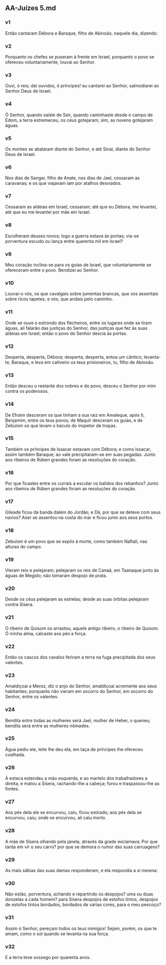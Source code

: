 ## AA-Juízes 5.md
### v1
 Então cantaram Débora e Baraque, filho de Abinoão, naquele dia, dizendo:
### v2
 Porquanto os chefes se puseram à frente em Israel, porquanto o povo se ofereceu voluntariamente, louvai ao Senhor.
### v3
 Ouvi, ó reis; dai ouvidos, ó príncipes! eu cantarei ao Senhor, salmodiarei ao Senhor Deus de Israel.
### v4
 Ó Senhor, quando saíste de Seir, quando caminhaste desde o campo de Edom, a terra estremeceu, os céus gotejaram, sim, as nuvens gotejaram águas.
### v5
 Os montes se abalaram diante do Senhor, e até Sinai, diante do Senhor Deus de Israel.
### v6
 Nos dias de Sangar, filho de Anate, nos dias de Jael, cessaram as caravanas; e os que viajavam iam por atalhos desviados.
### v7
 Cessaram as aldeias em Israel, cessaram; até que eu Débora, me levantei, até que eu me levantei por mãe em Israel.
### v8
 Escolheram deuses novos; logo a guerra estava às portas; via-se porventura escudo ou lança entre quarenta mil em Israel?
### v9
 Meu coração inclina-se para os guias de Israel, que voluntariamente se ofereceram entre o povo. Bendizei ao Senhor.
### v10
 Louvai-o vós, os que cavalgais sobre jumentas brancas, que vos assentais sobre ricos tapetes; e vós, que andais pelo caminho.
### v11
 Onde se ouve o estrondo dos flecheiros, entre os lugares onde se tiram águas, ali falarão das justiças do Senhor, das justiças que fez às suas aldeias em Israel; então o povo do Senhor descia às portas.
### v12
 Desperta, desperta, Débora; desperta, desperta, entoa um cântico; levanta-te, Baraque, e leva em cativeiro os teus prisioneiros, tu, filho de Abinoão.
### v13
 Então desceu o restante dos nobres e do povo; desceu o Senhor por mim contra os poderosos.
### v14
 De Efraim desceram os que tinham a sua raiz em Amaleque, após ti, Benjamim, entre os teus povos; de Maquir desceram os guias, e de Zebulom os que levam o báculo do inspetor de tropas.
### v15
 Também os príncipes de Issacar estavam com Débora; e como Issacar, assim também Baraque; ao vale precipitaram-se em suas pegadas. Junto aos ribeiros de Rúben grandes foram as resoluções do coração.
### v16
 Por que ficastes entre os currais a escutar os balidos dos rebanhos? Junto aos ribeiros de Rúben grandes foram as resoluções do coração.
### v17
 Gileade ficou da banda dalém do Jordão; e Dã, por que se deteve com seus navios? Aser se assentou na costa do mar e ficou junto aos seus portos.
### v18
 Zebulom é um povo que se expôs à morte, como também Naftali, nas alturas do campo.
### v19
 Vieram reis e pelejaram; pelejaram os reis de Canaã, em Taanaque junto às águas de Megido; não tomaram despojo de prata.
### v20
 Desde os céus pelejaram as estrelas; desde as suas órbitas pelejaram contra Sísera.
### v21
 O ribeiro de Quisom os arrastou, aquele antigo ribeiro, o ribeiro de Quisom. Ó minha alma, calcaste aos pés a força.
### v22
 Então os cascos dos cavalos feriram a terra na fuga precipitada dos seus valentes.
### v23
 Amaldiçoai a Meroz, diz o anjo do Senhor, amaldiçoai acremente aos seus habitantes; porquanto não vieram em socorro do Senhor, em socorro do Senhor, entre os valentes.
### v24
 Bendita entre todas as mulheres será Jael, mulher de Heber, o queneu; bendita será entre as mulheres nômades.
### v25
 Água pediu ele, leite lhe deu ela; em taça de príncipes lhe ofereceu coalhada.
### v26
 À estaca estendeu a mão esquerda, e ao martelo dos trabalhadores a direita, e matou a Sísera, rachando-lhe a cabeça; furou e traspassou-lhe as fontes.
### v27
 Aos pés dela ele se encurvou, caiu, ficou estirado; aos pés dela se encurvou, caiu; onde se encurvou, ali caiu morto.
### v28
 A mãe de Sísera olhando pela janela, através da grade exclamava: Por que tarda em vir o seu carro? por que se demora o rumor das suas carruagens?
### v29
 As mais sábias das suas damas responderam, e ela respondia a si mesma:
### v30
 Não estão, porventura, achando e repartindo os despojos? uma ou duas donzelas a cada homem? para Sísera despojos de estofos tintos, despojos de estofos tintos bordados, bordados de várias cores, para o meu pescoço?
### v31
 Assim ó Senhor, pereçam todos os teus inimigos! Sejam, porém, os que te amam, como o sol quando se levanta na sua força.
### v32
 E a terra teve sossego por quarenta anos.
